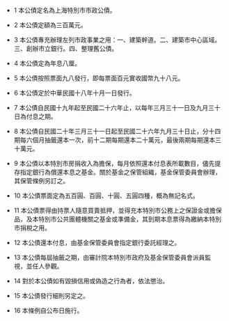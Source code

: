 * 1 本公債定名為上海特別市市政公債。

* 2 本公債定額為三百萬元。

* 3 本公債專充辦理左列市政事業之用：一、建築幹道。二、建築市中心區域。三、創辦市立銀行。四、整理舊公債。

* 4 本公債定為年息八厘。

* 5 本公債按照票面九八發行，即每票面百元實收國幣九十八元。

* 6 本公債定於中華民國十八年十月一日發行。

* 7 本公債自民國十九年起至民國二十六年止，以每年三月三十一日及九月三十日為付息之期。

* 8 本公債自民國二十年三月三十一日起至民國二十六年九月三十日止，分十四期每六個月抽籤還本一次，前十二期每期還本二十萬元，最後兩期每期還本三十萬元。

* 9 本公債以本特別市房捐收入為擔保，每月依照還本付息表所載數目，儘先提存指定銀行為償還本息之基金。關於基金之保管組織，基金保管委員會辦理，其保管條例另訂之。

* 10 本公債票面定為五百圓、百圓、十圓、五圓四種，概為無記名式。

* 11 本公債票得由持票人隨意買賣抵押，並得充本特別市公務上之保證金或擔保品，及本特別市公共團體機關之基金或準備金，其到期本息票得為繳納本特別市捐稅之用。

* 12 本公債還本付息，由基金保管委員會指定銀行委託經理之。

* 13 本公債每屆抽籤之期，由審計院本特別市政府及基金保管委員會派員監視，並任人參觀。

* 14 對於本公債如有毀損信用或偽造之行為者，依法懲治。

* 15 本公債發行細則另定之。

* 16 本條例自公布日施行。

